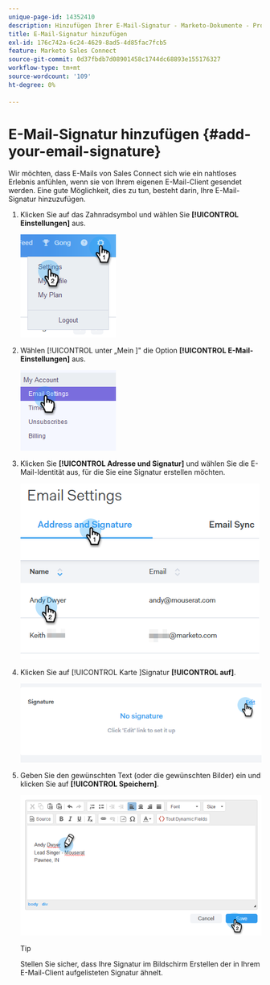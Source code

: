 ```yaml
---
unique-page-id: 14352410
description: Hinzufügen Ihrer E-Mail-Signatur - Marketo-Dokumente - Produktdokumentation
title: E-Mail-Signatur hinzufügen
exl-id: 176c742a-6c24-4629-8ad5-4d85fac7fcb5
feature: Marketo Sales Connect
source-git-commit: 0d37fbdb7d08901458c1744dc68893e155176327
workflow-type: tm+mt
source-wordcount: '109'
ht-degree: 0%

---
```


# E-Mail-Signatur hinzufügen {#add-your-email-signature}

Wir möchten, dass E-Mails von Sales Connect sich wie ein nahtloses Erlebnis anfühlen, wenn sie von Ihrem eigenen E-Mail-Client gesendet werden. Eine gute Möglichkeit, dies zu tun, besteht darin, Ihre E-Mail-Signatur hinzuzufügen.

1. Klicken Sie auf das Zahnradsymbol und wählen Sie **[!UICONTROL Einstellungen]** aus.

   ![](assets/add-your-email-signature-1.png)

1. Wählen [!UICONTROL  unter „Mein ]&quot; die Option **[!UICONTROL E-Mail-Einstellungen]** aus.

   ![](assets/add-your-email-signature-2.png)

1. Klicken Sie **[!UICONTROL Adresse und Signatur]** und wählen Sie die E-Mail-Identität aus, für die Sie eine Signatur erstellen möchten.

   ![](assets/add-your-email-signature-3.png)

1. Klicken Sie auf [!UICONTROL  Karte ]Signatur **[!UICONTROL auf]**.

   ![](assets/add-your-email-signature-4.png)

1. Geben Sie den gewünschten Text (oder die gewünschten Bilder) ein und klicken Sie auf **[!UICONTROL Speichern]**.

   ![](assets/add-your-email-signature-5.png)

   >[!TIP]
   >
   >Stellen Sie sicher, dass Ihre Signatur im Bildschirm Erstellen der in Ihrem E-Mail-Client aufgelisteten Signatur ähnelt.
